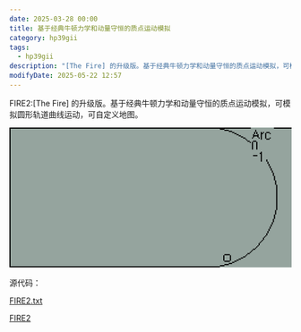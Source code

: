 ```yaml
---
date: 2025-03-28 00:00
title: 基于经典牛顿力学和动量守恒的质点运动模拟
category: hp39gii
tags:
  - hp39gii
description: "[The Fire] 的升级版。基于经典牛顿力学和动量守恒的质点运动模拟，可模拟圆形轨道曲线运动，可自定义地图"
modifyDate: 2025-05-22 12:57
---
```

FIRE2:[The Fire] 的升级版。基于经典牛顿力学和动量守恒的质点运动模拟，可模拟圆形轨道曲线运动，可自定义地图。


![left|240](/posts/files/Pasted%20image%2020250328170501.png)

源代码：

<a href="/code/FIRE2.txt" download>FIRE2.txt</a>

[FIRE2](/code/FIRE2.txt)